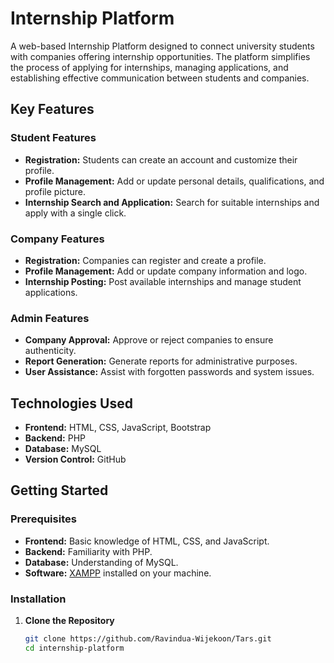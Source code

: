 # Internship Platform

A web-based Internship Platform designed to connect university students with companies offering internship opportunities. The platform simplifies the process of applying for internships, managing applications, and establishing effective communication between students and companies.

## Key Features

### Student Features
- **Registration:** Students can create an account and customize their profile.
- **Profile Management:** Add or update personal details, qualifications, and profile picture.
- **Internship Search and Application:** Search for suitable internships and apply with a single click.

### Company Features
- **Registration:** Companies can register and create a profile.
- **Profile Management:** Add or update company information and logo.
- **Internship Posting:** Post available internships and manage student applications.

### Admin Features
- **Company Approval:** Approve or reject companies to ensure authenticity.
- **Report Generation:** Generate reports for administrative purposes.
- **User Assistance:** Assist with forgotten passwords and system issues.

## Technologies Used
- **Frontend:** HTML, CSS, JavaScript, Bootstrap
- **Backend:** PHP
- **Database:** MySQL
- **Version Control:** GitHub

## Getting Started

### Prerequisites
- **Frontend:** Basic knowledge of HTML, CSS, and JavaScript.
- **Backend:** Familiarity with PHP.
- **Database:** Understanding of MySQL.
- **Software:** [XAMPP](https://www.apachefriends.org/index.html) installed on your machine.

### Installation

1. **Clone the Repository**
   ```bash
   git clone https://github.com/Ravindua-Wijekoon/Tars.git
   cd internship-platform
